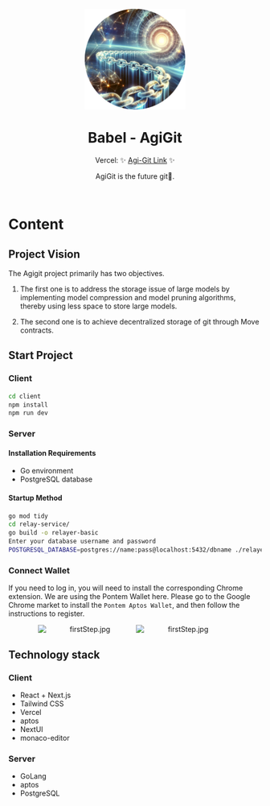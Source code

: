 <p align="center">
  <img src="logo.png" width="200px" align="center" alt="Babel Logo" />
  <h1 align="center">Babel - AgiGit </h1>
  <p align="center">
    Vercel: ✨ <a href="https://agi-git.vercel.app/ ">Agi-Git Link</a> ✨
  </p>
   <p align="center">
      AgiGit is the future git🤩.
    </p>
</p>
<br/>

# Content

## Project Vision

The Agigit project primarily has two objectives.

1. The first one is to address the storage issue of large models by implementing model compression and model pruning algorithms, thereby using less space to store large models.

2. The second one is to achieve decentralized storage of git through Move contracts.

## Start Project

### Client

```bash
cd client
npm install
npm run dev
```

### Server

####  Installation Requirements

- Go environment
- PostgreSQL database

#### Startup Method

```bash
go mod tidy
cd relay-service/
go build -o relayer-basic
Enter your database username and password
POSTGRESQL_DATABASE=postgres://name:pass@localhost:5432/dbname ./relayer-basic  
```

### Connect Wallet

If you need to log in, you will need to install the corresponding Chrome extension. We are using the Pontem Wallet here. Please go to the Google Chrome market to install the `Pontem Aptos Wallet`, and then follow the instructions to register.

<div style="text-align:center;">
<img src="https://github.com/XinBaoCode/ImageBed/blob/main/remoteBBY/agigit-1.png?raw=true" alt="firstStep.jpg" width="38%" style="display:inline-block;">
<img src="https://github.com/XinBaoCode/ImageBed/blob/main/remoteBBY/agigit-2.png?raw=true" alt="firstStep.jpg" width="38%" style="display:inline-block;">
</div>

## Technology stack

### Client

* React + Next.js
* Tailwind CSS
* Vercel
* aptos
* NextUI
* monaco-editor

### Server
* GoLang
* aptos
* PostgreSQL 